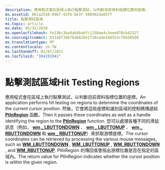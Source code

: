 ```yaml
---
description: 應用程式會在區域上執行點擊測試，以判斷目前資料指標位置的座標。
ms.assetid: 861a2558-0967-43f6-be3f-580992da05ff
title: 點擊測試區域
ms.topic: article
ms.date: 05/31/2018
ms.openlocfilehash: fe136c3ba9ab4babfc1150ae4c3eee878cb42327
ms.sourcegitcommit: 831e8f3db78ab820e1710cede244553c70e50500
ms.translationtype: MT
ms.contentlocale: zh-TW
ms.lasthandoff: 01/07/2021
ms.locfileid: "104191941"
---
```

# <a name="hit-testing-regions"></a><span data-ttu-id="4fa7b-103">點擊測試區域</span><span class="sxs-lookup"><span data-stu-id="4fa7b-103">Hit Testing Regions</span></span>

<span data-ttu-id="4fa7b-104">應用程式會在區域上執行點擊測試，以判斷目前資料指標位置的座標。</span><span class="sxs-lookup"><span data-stu-id="4fa7b-104">An application performs hit testing on regions to determine the coordinates of the current cursor position.</span></span> <span data-ttu-id="4fa7b-105">然後，它會將這些座標和識別區域的控制碼傳遞給 [**PtInRegion**](/windows/desktop/api/Wingdi/nf-wingdi-ptinregion) 函數。</span><span class="sxs-lookup"><span data-stu-id="4fa7b-105">Then it passes these coordinates as well as a handle identifying the region to the [**PtInRegion**](/windows/desktop/api/Wingdi/nf-wingdi-ptinregion) function.</span></span> <span data-ttu-id="4fa7b-106">您可以處理各種不同的滑鼠訊息（例如， [**wm \_ LBUTTONDOWN**](../inputdev/wm-lbuttondown.md) 、 [**wm \_ LBUTTONUP**](../inputdev/wm-lbuttonup.md) 、 [**wm \_ RBUTTONDOWN**](../inputdev/wm-rbuttondown.md) 和 [**wm \_ RBUTTONUP**](../inputdev/wm-rbuttonup.md)）來抓取游標座標。</span><span class="sxs-lookup"><span data-stu-id="4fa7b-106">The cursor coordinates can be retrieved by processing the various mouse messages, such as [**WM\_LBUTTONDOWN**](../inputdev/wm-lbuttondown.md) , [**WM\_LBUTTONUP**](../inputdev/wm-lbuttonup.md) , [**WM\_RBUTTONDOWN**](../inputdev/wm-rbuttondown.md) , and [**WM\_RBUTTONUP**](../inputdev/wm-rbuttonup.md).</span></span> <span data-ttu-id="4fa7b-107">PtInRegion 的傳回值會指出游標位置是否在指定的區域內。</span><span class="sxs-lookup"><span data-stu-id="4fa7b-107">The return value for PtInRegion indicates whether the cursor position is within the given region.</span></span>

 

 
